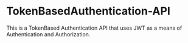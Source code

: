 # TokenBasedAuthentication-API
This is a TokenBased Authentication API that uses JWT as a means of Authentication and Authorization. 
